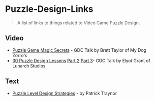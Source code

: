 # Puzzle-Design-Links

> A list of links to things related to Video Game Puzzle Design.


## Video

- [Puzzle Game Magic Secrets](https://www.youtube.com/watch?v=B36_OL1ZXVM) - GDC Talk by Brett Taylor of My Dog Zorro's 
- [30 Puzzle Design Lessons](https://www.youtube.com/watch?v=oCHciE9CYfA) [Part 2](https://www.youtube.com/watch?v=iUi2vMZajco) [Part 3](https://www.youtube.com/watch?v=zsbfkMuaUxs)- GDC Talk by Elyot Grant of Lunarch Studios

## Text

- [Puzzle Level Design Strategies](https://cwpat.me/misc/puzzle-level-idea-strategies/) - by Patrick Traynor
